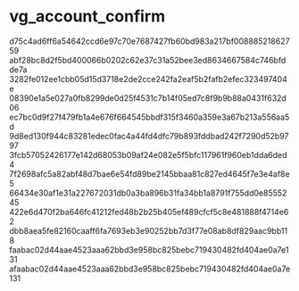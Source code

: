 vg_account_confirm
==================
d75c4ad6ff6a54642ccd6e97c70e7687427fb60bd983a217bf00888521862759
abf28bc8d2f5bd400066b0202c62e37c31a52bee3ed8634667584c746bfdde7a
3282fe012ee1cbb05d15d3718e2de2cce242fa2eaf5b2fafb2efec323497404e
08390e1a5e027a0fb8299de0d25f4531c7b14f05ed7c8f9b9b88a0431f632d06
ec7bc0d9f27f479fb1a4e676f664545bbdf315f3460a359e3a67b213a556aa5d
9d8ed130f944c83281edec0fac4a44fd4dfc79b893fddbad242f7290d52b9797
3fcb57052426177e142d68053b09af24e082e5f5bfc117961f960eb1dda6ded4
7f2698afc5a82abf48d7bae6e54fd89be2145bbaa81c827ed4645f7e3e4af8e5
66434e30af1e31a227672031db0a3ba896b31fa34bb1a8791f755dd0e8555245
422e6d470f2ba646fc41212fed48b2b25b405ef489cfcf5c8e481888f4714e62
dbb8aea5fe82160caaff6fa7693eb3e90252bb7d3f77e08ab8df829aac9bb118
faabac02d44aae4523aaa62bbd3e958bc825bebc719430482fd404ae0a7e131
afaabac02d44aae4523aaa62bbd3e958bc825bebc719430482fd404ae0a7e131
